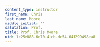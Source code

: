 ```yaml
---
content_type: instructor
first_name: Chris
last_name: Moore
middle_initial: ''
salutation: Prof.
title: Prof. Chris Moore
uid: 1c25e888-6e70-41cb-dc54-64f299498ea8
---
```

